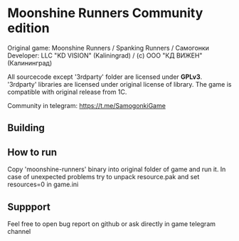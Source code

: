 # Moonshine Runners Community edition

Original game: Moonshine Runners / Spanking Runners / Самогонки
Developer: LLC "KD VISION" (Kaliningrad) / (с) ООО "КД ВИЖЕН" (Калининград)

All sourcecode except '3rdparty' folder are licensed under **GPLv3**. '3rdparty' libraries are licensed under original license of library.
The game is compatible with original release from 1C.

Community in telegram: https://t.me/SamogonkiGame

## Building



## How to run

Copy 'moonshine-runners' binary into original folder of game and run it.
In case of unexpected problems try to unpack resource.pak and set resources=0 in game.ini

## Suppport

Feel free to open bug report on github or ask directly in game telegram channel
